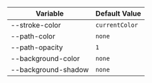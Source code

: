 | Variable            | Default Value  |
| ------------------- | -------------- |
| --stroke-color      | `currentColor` |
| --path-color        | `none`         |
| --path-opacity      | `1`            |
| --background-color  | `none`         |
| --background-shadow | `none`         |
